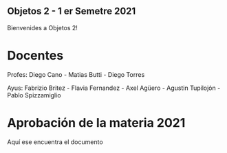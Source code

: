 ## Objetos 2 - 1 er Semetre 2021
Bienvenides a Objetos 2!

# Docentes
Profes: Diego Cano - Matias Butti - Diego Torres

Ayus: Fabrizio Britez - Flavia Fernandez - Axel Agüero - Agustin Tupilojón - Pablo Spizzamiglio

# Aprobación de la materia 2021
Aquí ese encuentra el documento 

